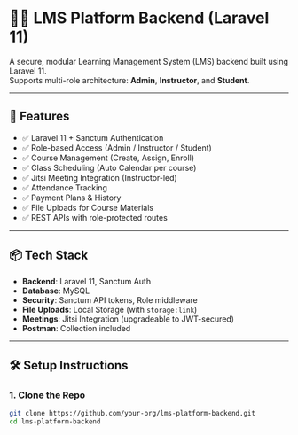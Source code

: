 # 🧑‍🎓 LMS Platform Backend (Laravel 11)

A secure, modular Learning Management System (LMS) backend built using Laravel 11.  
Supports multi-role architecture: **Admin**, **Instructor**, and **Student**.

---

## 🚀 Features

-   ✅ Laravel 11 + Sanctum Authentication
-   ✅ Role-based Access (Admin / Instructor / Student)
-   ✅ Course Management (Create, Assign, Enroll)
-   ✅ Class Scheduling (Auto Calendar per course)
-   ✅ Jitsi Meeting Integration (Instructor-led)
-   ✅ Attendance Tracking
-   ✅ Payment Plans & History
-   ✅ File Uploads for Course Materials
-   ✅ REST APIs with role-protected routes

---

## 📦 Tech Stack

-   **Backend**: Laravel 11, Sanctum Auth
-   **Database**: MySQL
-   **Security**: Sanctum API tokens, Role middleware
-   **File Uploads**: Local Storage (with `storage:link`)
-   **Meetings**: Jitsi Integration (upgradeable to JWT-secured)
-   **Postman**: Collection included

---

## 🛠️ Setup Instructions

### 1. Clone the Repo

```bash
git clone https://github.com/your-org/lms-platform-backend.git
cd lms-platform-backend
```
